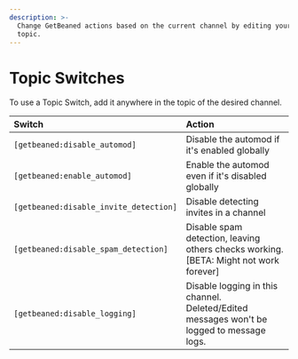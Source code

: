 ```yaml
---
description: >-
  Change GetBeaned actions based on the current channel by editing your channel
  topic.
---
```


# Topic Switches

To use a Topic Switch, add it anywhere in the topic of the desired channel.

| Switch | Action |
| :--- | :--- |
| `[getbeaned:disable_automod]` | Disable the automod if it's enabled globally |
| `[getbeaned:enable_automod]` | Enable the automod even if it's disabled globally |
| `[getbeaned:disable_invite_detection]` | Disable detecting invites in a channel |
| `[getbeaned:disable_spam_detection]` | Disable spam detection, leaving others checks working. \[BETA: Might not work forever\] |
| `[getbeaned:disable_logging]` | Disable logging in this channel. Deleted/Edited messages won't be logged to message logs. |

